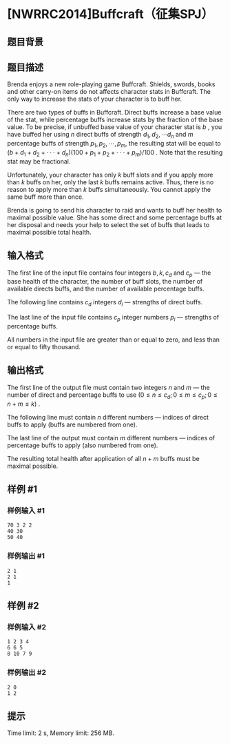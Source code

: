 # [NWRRC2014]Buffcraft（征集SPJ）

## 题目背景



## 题目描述



Brenda enjoys a new role-playing game Buffcraft. Shields, swords, books and other carry-on items do not affects character stats in Buffcraft. The only way to increase the stats of your character is to buff her.

There are two types of buffs in Buffcraft. Direct buffs increase a base value of the stat, while percentage buffs increase stats by the fraction of the base value. To be precise, if unbuffed base value of your character stat is $b$ , you have buffed her using $n$ direct buffs of strength $d_1 , d_2 , \cdots d_n$ and $m$ percentage buffs of strength $p_{1}, p_{2}, \cdots , p_{m},$ the resulting stat will be equal to $(b + d_{1} + d_{2} + · · · + d_{n})(100 + p_{1} + p_{2} + · · · + p_{m})/100$ . Note that the resulting stat may be fractional.

Unfortunately, your character has only $k$ buff slots and if you apply more than $k$ buffs on her, only the last $k$ buffs remains active. Thus, there is no reason to apply more than $k$ buffs simultaneously. You cannot apply the same buff more than once.

Brenda is going to send his character to raid and wants to buff her health to maximal possible value. She has some direct and some percentage buffs at her disposal and needs your help to select the set of buffs that leads to maximal possible total health.



## 输入格式



The first line of the input file contains four integers $b , k , c_{d}$ and $c_{p}$ — the base health of the character, the number of buff slots, the number of available directs buffs, and the number of available percentage buffs.

The following line contains $c_{d}$ integers $d_{i}$ — strengths of direct buffs.

The last line of the input file contains $c_{p}$ integer numbers $p_{i}$ — strengths of percentage buffs.

All numbers in the input file are greater than or equal to zero, and less than or equal to fifty thousand.



## 输出格式



The first line of the output file must contain two integers $n$ and $m$ — the number of direct and percentage buffs to use $(0 \le n \le c_{d}; 0 \le m \le c_{p}; 0 \le n + m \le k)$ .

The following line must contain $n$ different numbers — indices of direct buffs to apply (buffs are numbered from one).

The last line of the output must contain $m$ different numbers — indices of percentage buffs to apply (also numbered from one).

The resulting total health after application of all $n + m$ buffs must be maximal possible.



## 样例 #1

### 样例输入 #1
```
70 3 2 2
40 30
50 40
```

### 样例输出 #1

```
2 1
2 1
1
```

## 样例 #2

### 样例输入 #2
```
1 2 3 4
6 6 5
8 10 7 9
```

### 样例输出 #2

```
2 0
1 2
```

## 提示

Time limit: 2 s, Memory limit: 256 MB. 


